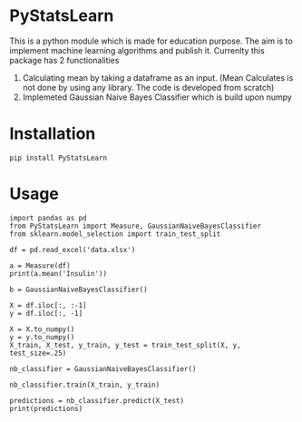 # PyStatsLearn

This is a python module which is made for education purpose. The aim is to implement machine learning algorithms and publish it. Currenlty this package has 2 functionalities
1. Calculating mean by taking a dataframe as an input. (Mean Calculates is not done by using any library. The code is developed from scratch)
2. Implemeted Gaussian Naive Bayes Classifier which is build upon numpy

# Installation

```
pip install PyStatsLearn
```

# Usage

```
import pandas as pd
from PyStatsLearn import Measure, GaussianNaiveBayesClassifier
from sklearn.model_selection import train_test_split

df = pd.read_excel('data.xlsx')

a = Measure(df)
print(a.mean('Insulin'))

b = GaussianNaiveBayesClassifier()

X = df.iloc[:, :-1]
y = df.iloc[:, -1]

X = X.to_numpy()
y = y.to_numpy()
X_train, X_test, y_train, y_test = train_test_split(X, y, test_size=.25)

nb_classifier = GaussianNaiveBayesClassifier()

nb_classifier.train(X_train, y_train)

predictions = nb_classifier.predict(X_test)
print(predictions)
```
